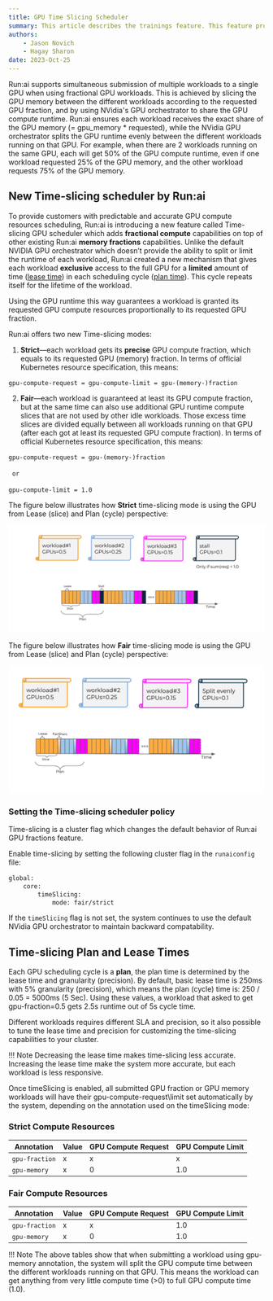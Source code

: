 ```yaml
---
title: GPU Time Slicing Scheduler
summary: This article describes the trainings feature. This feature provides a wizard like experience to submit training jobs.
authors:
    - Jason Novich
    - Hagay Sharon
date: 2023-Oct-25
---
```


Run:ai supports simultaneous submission of multiple workloads to a single GPU when using fractional GPU workloads. This is achieved by slicing the GPU memory between the different workloads according to the requested GPU fraction, and by using NVidia's GPU orchestrator to share the GPU compute runtime. Run:ai ensures each workload receives the exact share of the GPU memory (= gpu\_memory \* requested), while the NVidia GPU orchestrator splits the GPU runtime evenly between the different workloads running on that GPU. For example, when there are 2 workloads running on the same GPU, each will get 50% of the GPU compute runtime, even if one workload requested 25% of the GPU memory, and the other workload requests 75% of the GPU memory.

## New Time-slicing scheduler by Run:ai

To provide customers with predictable and accurate GPU compute resources scheduling, Run:ai is introducing a new feature called Time-slicing GPU scheduler which adds **fractional compute** capabilities on top of other existing Run:ai **memory fractions** capabilities. Unlike the default NVIDIA GPU orchestrator which doesn’t provide the ability to split or limit the runtime of each workload, Run:ai created a new mechanism that gives each workload **exclusive** access to the full GPU for a **limited** amount of time ([lease time](#timeslicing-plan-and-lease-times)) in each scheduling cycle ([plan time](#timeslicing-plan-and-lease-times)). This cycle repeats itself for the lifetime of the workload.

Using the GPU runtime this way guarantees a workload is granted its requested GPU compute resources proportionally to its requested GPU fraction.

Run:ai offers two new Time-slicing modes:

1. **Strict**&mdash;each workload gets its **precise** GPU compute fraction, which equals to its requested GPU (memory) fraction. In terms of official Kubernetes resource specification, this means:

```
gpu-compute-request = gpu-compute-limit = gpu-(memory-)fraction
```

2. **Fair**&mdash;each workload is guaranteed at least its GPU compute fraction, but at the same time can also use additional GPU runtime compute slices that are not used by other idle workloads. Those excess time slices are divided equally between all workloads running on that GPU (after each got at least its requested GPU compute fraction). In terms of official Kubernetes resource specification, this means:

```
gpu-compute-request = gpu-(memory-)fraction

 or

gpu-compute-limit = 1.0
```

The figure below illustrates how **Strict** time-slicing mode is using the GPU from Lease (slice) and Plan (cycle) perspective:

![Strict time-slicing mode](img/strict-time-slicing-mode.png)

The figure below illustrates how **Fair** time-slicing mode is using the GPU from Lease (slice) and Plan (cycle) perspective:

![Fair time-slicing mode](img/fair-time-slicing-mode.png)

### Setting the Time-slicing scheduler policy

Time-slicing is a cluster flag which changes the default behavior of Run:ai GPU fractions feature.

Enable time-slicing by setting the following cluster flag in the `runaiconfig` file:

```
global: 
    core: 
        timeSlicing: 
            mode: fair/strict
```

If the `timeSlicing` flag is not set, the system continues to use the default NVidia GPU orchestrator to maintain backward compatability.

## Time-slicing Plan and Lease Times

Each GPU scheduling cycle is a **plan**, the plan time is determined by the lease time and granularity (precision). By default, basic lease time is 250ms with 5% granularity (precision), which means the plan (cycle) time is: 250 / 0.05 = 5000ms (5 Sec). Using these values, a workload that asked to get gpu-fraction=0.5 gets 2.5s runtime out of 5s cycle time.

Different workloads requires different SLA and precision, so it also possible to tune the lease time and precision for customizing the time-slicing capabilities to your cluster.

!!! Note
    Decreasing the lease time makes time-slicing less accurate. Increasing the lease time make the system more accurate, but each workload is less responsive.

Once timeSlicing is enabled, all submitted GPU fraction or GPU memory workloads will have their gpu-compute-request\\limit set automatically by the system, depending on the annotation used on the timeSlicing mode:

### Strict Compute Resources

| **Annotation** | **Value** | **GPU Compute Request** | **GPU Compute Limit** |
| --- |  --- |  --- |  --- |
| `gpu-fraction` | x | x | x |
| `gpu-memory` | x | 0 | 1.0 |

### Fair Compute Resources

| **Annotation** | **Value** | **GPU Compute Request** | **GPU Compute Limit** |
| --- |  --- |  --- |  --- |
| `gpu-fraction` | x | x | 1.0 |
| `gpu-memory` | x | 0 | 1.0 |

!!! Note
     The above tables show that when submitting a workload using gpu-memory annotation, the system will split the GPU compute time between the different workloads running on that GPU. This means the workload can get anything from very little compute time (>0) to full GPU compute time (1.0).
